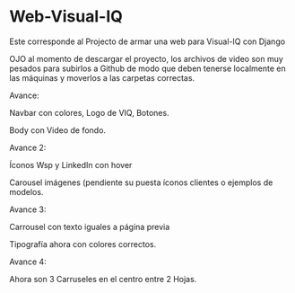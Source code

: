 # Web-Visual-IQ
Este corresponde al Projecto de armar una web para Visual-IQ con Django

OJO al momento de descargar el proyecto, los archivos de video son muy pesados para subirlos a Github de modo que deben tenerse localmente en las máquinas y moverlos a las carpetas correctas.

Avance:

Navbar con colores, Logo de VIQ, Botones.

Body con Video de fondo.


Avance 2:

Íconos Wsp y LinkedIn con hover


Carousel imágenes (pendiente su puesta íconos clientes o ejemplos de modelos.


Avance 3:

Carrousel con texto iguales a página previa

Tipografía ahora con colores correctos.


Avance 4:

Ahora son 3 Carruseles en el centro entre 2 Hojas.
